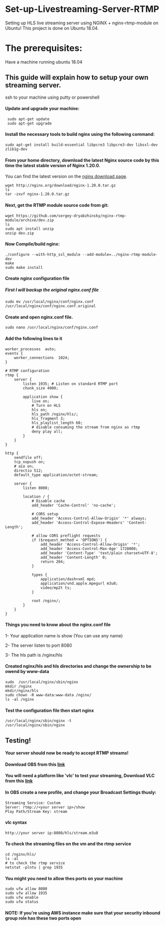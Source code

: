 # Set-up-Livestreaming-Server-RTMP
Setting up HLS live streaming server using NGINX + nginx-rtmp-module on Ubuntu!
This project is done on Ubuntu 18.04.

# The prerequisites:
Have a machine running ubuntu 18.04

## This guide will explain how to setup your own streaming server.
ssh to your machine using putty or powershell
#### Update and upgrade your machine:
```
 sudo apt-get update
 sudo apt-get upgrade
 ```
 #### Install the necessary tools to build nginx using the following command:
 ```
 sudo apt-get install build-essential libpcre3 libpcre3-dev libssl-dev zlib1g-dev
 ```
 ####   From your home directory, download the latest Nginx source code by this time the latest stable version of Nginx 1.20.0.
 You can find the latest version on the [nginx download page](http://nginx.org/en/download.html).
 ```
 wget http://nginx.org/download/nginx-1.20.0.tar.gz
 ls
 tar -zxvf nginx-1.20.0.tar.gz
 ```
 #### Next, get the RTMP module source code from git:
 ```
 wget https://github.com/sergey-dryabzhinsky/nginx-rtmp-module/archive/dev.zip
 ls
 sudo apt install unzip
 unzip dev.zip
 ```
 
 #### Now Compile/build nginx:
 ```
 ./configure --with-http_ssl_module --add-module=../nginx-rtmp-module-dev
 make
sudo make install
```
#### Create nginx configuration file
##### First I will backup the original nginx.conf file
```
sudo mv /usr/local/nginx/conf/nginx.conf /usr/local/nginx/conf/nginx.conf.original
```
#### Create and open nginx.conf file.  
```
sudo nano /usr/local/nginx/conf/nginx.conf
```
#### Add the following lines to it
```
worker_processes  auto;
events {
    worker_connections  1024;
}

# RTMP configuration
rtmp {
    server {
        listen 1935; # Listen on standard RTMP port
        chunk_size 4000;

        application show {
            live on;
            # Turn on HLS
            hls on;
            hls_path /nginx/hls/;
            hls_fragment 3;
            hls_playlist_length 60;
            # disable consuming the stream from nginx as rtmp
            deny play all;
        }
    }
}

http {
    sendfile off;
    tcp_nopush on;
    # aio on;
    directio 512;
    default_type application/octet-stream;

    server {
        listen 8080;

        location / {
            # Disable cache
            add_header 'Cache-Control' 'no-cache';

            # CORS setup
            add_header 'Access-Control-Allow-Origin' '*' always;
            add_header 'Access-Control-Expose-Headers' 'Content-Length';

            # allow CORS preflight requests
            if ($request_method = 'OPTIONS') {
                add_header 'Access-Control-Allow-Origin' '*';
                add_header 'Access-Control-Max-Age' 1728000;
                add_header 'Content-Type' 'text/plain charset=UTF-8';
                add_header 'Content-Length' 0;
                return 204;
            }

            types {
                application/dash+xml mpd;
                application/vnd.apple.mpegurl m3u8;
                video/mp2t ts;
            }

            root /nginx/;
        }
    }
}
```
#### Things you need to know about the nginx.conf file
1- Your application name is show (You can use any name)

2- The server listen to port 8080

3- The hls path is /nginx/hls
#### Created nginx/hls and hls directories and change the ownership to be owend by www-data 
```
sudo  /usr/local/nginx/sbin/nginx
mkdir /nginx
mkdir/nginx/hls
sudo chown -R www-data:www-data /nginx/
ls -al /nginx
```

#### Test the configuration file then start nginx
```
/usr/local/nginx/sbin/nginx -t
/usr/local/nginx/sbin/nginx 
```
## Testing!
#### Your server should now be ready to accept RTMP streams!
#### Download OBS from this [link](https://obsproject.com/download)
#### You will need a platform  like 'vlc' to test your streaming, Download VLC from this [link](https://www.videolan.org/vlc/index.en_GB.html)

#### In OBS create a new profile, and change your Broadcast Settings thusly:
```
Streaming Service: Custom
Server: rtmp://<your server ip>/show
Play Path/Stream Key: stream
```
#### vlc syntax
``` 
http://your server ip:8080/hls/stream.m3u8
```

#### To check the streaming files on the vm and the rtmp service
```
cd /nginx/hls/
ls -al
# to check the rtmp service 
netstat -plntu | grep 1935
```

#### You might you need to allow thes ports on your machine
```
sudo ufw allow 8080
sudo ufw allow 1935
sudo ufw enable
sudo ufw status 
```
#### NOTE: If you're using AWS instance make sure that your security inbound group role has these two ports open



 

  
  
